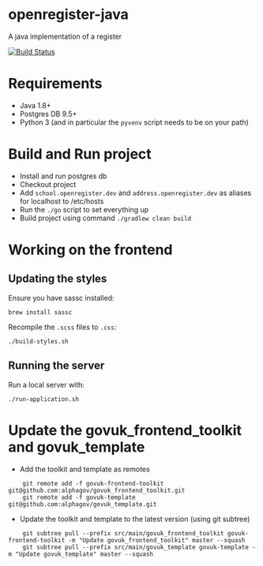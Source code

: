# openregister-java
A java implementation of a register

[![Build Status](https://travis-ci.org/openregister/openregister-java.svg?branch=master)](https://travis-ci.org/openregister/openregister-java)

# Requirements

- Java 1.8+
- Postgres DB 9.5+
- Python 3 (and in particular the `pyvenv` script needs to be on your
  path)

# Build and Run project

- Install and run postgres db
- Checkout project
- Add `school.openregister.dev` and `address.openregister.dev` as aliases for localhost to /etc/hosts
- Run the `./go` script to set everything up
- Build project using command `./gradlew clean build`

# Working on the frontend

## Updating the styles

Ensure you have sassc installed:

    brew install sassc

Recompile the `.scss` files to `.css`:

    ./build-styles.sh

## Running the server

Run a local server with:

    ./run-application.sh

# Update the govuk_frontend_toolkit and govuk_template

- Add the toolkit and template as remotes
```
    git remote add -f govuk-frontend-toolkit git@github.com:alphagov/govuk_frontend_toolkit.git
    git remote add -f govuk-template git@github.com:alphagov/govuk_template.git
```
- Update the toolkit and template to the latest version (using git subtree)
```
    git subtree pull --prefix src/main/govuk_frontend_toolkit govuk-frontend-toolkit -m "Update govuk_frontend_toolkit" master --squash
    git subtree pull --prefix src/main/govuk_template govuk-template -m "Update govuk_template" master --squash
```
